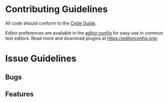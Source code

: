 # Contributing Guidelines

All code should conform to the [Code Guide](https://github.com/enforcer32/Noxian/blob/master/CODEGUIDE.md).

Editor preferences are available in the [editor config](https://github.com/enforcer32/Noxian/blob/master/.editorconfig) for easy use in common text editors. Read more and download plugins at <https://editorconfig.org/>.

# Issue Guidelines
## Bugs
## Features
